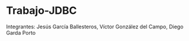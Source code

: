 # Trabajo-JDBC

Integrantes: Jesús García Ballesteros, Víctor González del Campo, Diego Garda Porto
